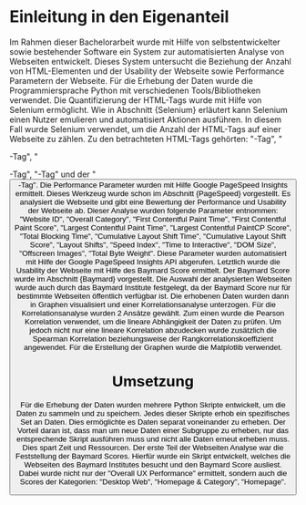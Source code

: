 # Einleitung in den Eigenanteil
Im Rahmen dieser Bachelorarbeit wurde mit Hilfe von selbstentwickelter sowie bestehender Software ein System zur automatisierten Analyse von Webseiten entwickelt. Dieses System untersucht die Beziehung der Anzahl von HTML-Elementen und der Usability der Webseite sowie Performance Parametern der Webseite. Für die Erhebung der Daten wurde die Programmiersprache Python mit verschiedenen Tools/Bibliotheken verwendet.
Die Quantifizierung der HTML-Tags wurde mit Hilfe von Selenium ermöglicht. Wie in Abschnitt {Selenium} erläutert kann Selenium einen Nutzer emulieren und automatisiert Aktionen ausführen. In diesem Fall wurde Selenium verwendet, um die Anzahl der HTML-Tags auf einer Webseite zu zählen. Zu den betrachteten HTML-Tags gehörten: "<a>-Tag", "<p>-Tag", "<div>-Tag", "<img>-Tag" und der "<button>-Tag". Die Performance Parameter wurden mit Hilfe Google PageSpeed Insights ermittelt. Dieses Werkzeug wurde schon im Abschnitt {PageSpeed} vorgestellt. Es analysiert die Webseite und gibt eine Bewertung der Performance und Usability der Webseite ab. Dieser Analyse wurden folgende Parameter entnommen: "Website ID", "Overall Category", "First Contentful Paint Time", "First Contentful Paint Score", "Largest Contentful Paint Time", "Largest Contentful PaintCP Score", "Total Blocking Time", "Cumulative Layout Shift Time", "Cumulative Layout Shift Score", "Layout Shifts", "Speed Index", "Time to Interactive", "DOM Size", "Offscreen Images", "Total Byte Weight". Diese Parameter wurden automatisiert mit Hilfe der Google PageSpeed Insights API abgerufen. Letztlich wurde die Usability der Webseite mit Hilfe des Baymard Score ermittelt. Der Baymard Score wurde im Abschnitt {Baymard} vorgestellt. Die Auswahl der analysierten Webseiten wurde auch durch das Baymard Institute festgelegt, da der Baymard Score nur für bestimmte Webseiten öffentlich verfügbar ist. 
Die erhobenen Daten wurden dann in Graphen visualisiert und einer Korrelationsanalyse unterzogen. Für die Korrelationsanalyse wurden 2 Ansätze gewählt. Zum einen wurde die Pearson Korrelation verwendet, um die lineare Abhängigkeit der Daten zu prüfen. Um jedoch nicht nur eine lineare Korrelation abzudecken wurde zusätzlich die Spearman Korrelation beziehungsweise der Rangkorrelationskoeffizient angewendet. Für die Erstellung der Graphen wurde die Matplotlib verwendet.

# Umsetzung 
Für die Erhebung der Daten wurden mehrere Python Skripte entwickelt, um die Daten zu sammeln und zu speichern. Jedes dieser Skripte erhob ein spezifisches Set an Daten. Dies ermöglichte es Daten separat voneinander zu erheben. Der Vorteil daran ist, dass man um neue Daten einer Subgruppe zu erheben, nur das entsprechende Skript ausführen muss und nicht alle Daten erneut erheben muss. Dies spart Zeit und Ressourcen.
Der erste Teil der Webseiten Analyse war die Feststellung der Baymard Scores. Hierfür wurde ein Skript entwickelt, welches die Webseiten des Baymard Institutes besucht und den Baymard Score ausliest. Dabei wurde nicht nur der "Overall UX Performance" ermittelt, sondern auch die Scores der Kategorien: "Desktop Web", "Homepage & Category", "Homepage".